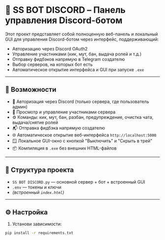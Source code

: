 # 🤖 SS BOT DISCORD – Панель управления Discord-ботом

Этот проект представляет собой полноценную веб-панель и локальный GUI для управления Discord-ботом через интерфейс, поддерживающий:

- Авторизацию через Discord OAuth2
- Управление участниками (кик, мут, бан, выдача ролей и т.д.)
- Отправку фидбэков напрямую в Telegram создателю
- Выбор серверов, на которых бот есть
- Автоматическое открытие интерфейса и GUI при запуске `.exe`

---

## 🚀 Возможности

- 🔐 Авторизация через Discord (только сервера, где пользователь админ)
- 👥 Просмотр и управление участниками сервера
- ⚙️ Команды: кик, мут, бан, разбан, предупреждение, очистка чата, выдача/снятие ролей
- 📬 Отправка фидбэка напрямую создателю
- 🌐 Автоматическое открытие веб-интерфейса `http://localhost:5000`
- 🪟 Локальное GUI-окно с кнопкой "Выключить" и "Скрыть в трей"
- 📦 Компиляция в `.exe` без внешних HTML-файлов

---

## 📁 Структура проекта

- `SS BOT DISCORD.py` — основной сервер + бот + встроенный GUI
- `.env` — токены и ключи
- *(встроенный `index.html`)*

---

## ⚙️ Настройка

1. Установи зависимости:

```bash
pip install -r requirements.txt

